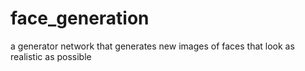 # face_generation
a generator network that generates new images of faces that look as realistic as possible
